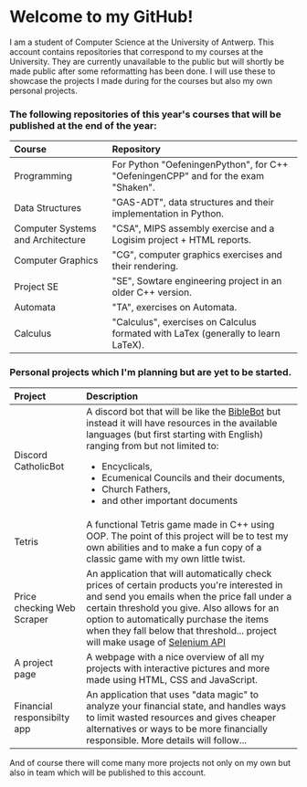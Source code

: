 # Welcome to my GitHub!

I am a student of Computer Science at the University of Antwerp.
This account contains repositories that correspond to my courses at the University. They are currently unavailable to the public but will shortly be made public after some reformatting has been done.
I will use these to showcase the projects I made during for the courses but also my own personal projects.

### The following repositories of this year's courses that will be published at the end of the year:

| Course | Repository |
| :--- | :--- |
| Programming | For Python "OefeningenPython", for C++ "OefeningenCPP" and for the exam "Shaken". |
| Data Structures | "GAS-ADT", data structures and their implementation in Python. |
| Computer Systems and Architecture | "CSA", MIPS assembly exercise and a Logisim project + HTML reports. |
| Computer Graphics | "CG", computer graphics exercises and their rendering. |
| Project SE | "SE", Sowtare engineering project in an older C++ version. |
| Automata | "TA", exercises on Automata. |
| Calculus | "Calculus", exercises on Calculus formated with LaTex (generally to learn LaTeX). |


### Personal projects which I'm planning but are yet to be started.

| Project | Description |
| :--- | :--- |
| Discord CatholicBot | A discord bot that will be like the [BibleBot](https://gitlab.com/kerygmadigital/biblebot) but instead it will have resources in the available languages (but first starting with English) ranging from but not limited to: <ul><li> Encyclicals,</li><li> Ecumenical Councils and their documents,</li><li> Church Fathers, </li><li> and other important documents </li></ul> |
| Tetris | A functional Tetris game made in C++ using OOP. The point of this project will be to test my own abilities and to make a fun copy of a classic game with my own little twist. |
| Price checking Web Scraper | An application that will automatically check prices of certain products you're interested in and send you emails when the price fall under a certain threshold you give. Also allows for an option to automatically purchase the items when they fall below that threshold... project will make usage of [Selenium API](https://selenium-python.readthedocs.io/#) |
| A project page | A webpage with a nice overview of all my projects with interactive pictures and more made using HTML, CSS and JavaScript. |
| Financial responsibilty app | An application that uses "data magic" to analyze your financial state, and handles ways to limit wasted resources and gives cheaper alternatives or ways to be more financially responsible. More details will follow... |

And of course there will come many more projects not only on my own but also in team which will be published to this account.
